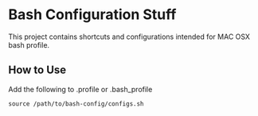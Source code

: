 # Bash Configuration Stuff
This project contains shortcuts and configurations intended for MAC OSX bash profile.

## How to Use
Add the following to .profile or .bash_profile
```
source /path/to/bash-config/configs.sh
```